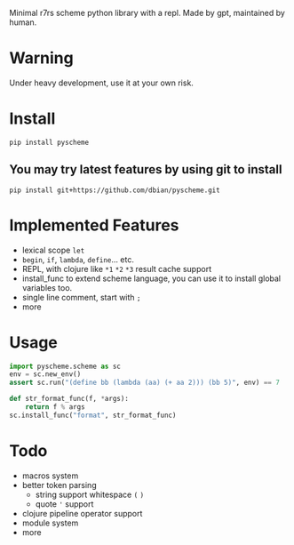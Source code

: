 Minimal r7rs scheme python library with a repl. Made by gpt, maintained by human.

# Warning

Under heavy development, use it at your own risk.

# Install

```shell
pip install pyscheme
```

## You may try latest features by using git to install

```shell
pip install git+https://github.com/dbian/pyscheme.git
```

# Implemented Features

- lexical scope `let`
- `begin`, `if`, `lambda`, `define`... etc.
- REPL, with clojure like `*1` `*2` `*3` result cache support
- install_func to extend scheme language, you can use it to install global variables too.
- single line comment, start with `;`
- more

# Usage


```python
import pyscheme.scheme as sc
env = sc.new_env()
assert sc.run("(define bb (lambda (aa) (+ aa 2))) (bb 5)", env) == 7

def str_format_func(f, *args):
    return f % args
sc.install_func("format", str_format_func)

```

# Todo

- macros system
- better token parsing
  - string support whitespace `(` `)`
  - quote `'` support
- clojure pipeline operator support
- module system
- more
